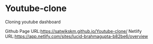 # Youtube-clone
 Cloning youtube dashboard
 
Github Page URL:https://satwikskm.github.io/Youtube-clone/
Netlify URL:https://app.netlify.com/sites/lucid-brahmagupta-b82be6/overview

